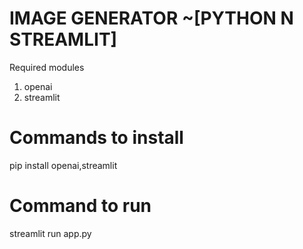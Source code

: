 # IMAGE GENERATOR ~[PYTHON N STREAMLIT]

Required modules
1. openai
2. streamlit

# Commands to install

pip install openai,streamlit

# Command to run 
streamlit run app.py
